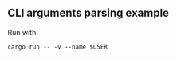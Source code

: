 CLI arguments parsing example
-----------------------------

Run with:

    cargo run -- -v --name $USER   
